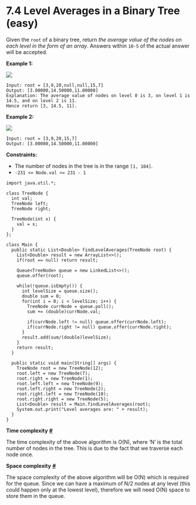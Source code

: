 # 7.4 Level Averages in a Binary Tree (easy)



Given the `root` of a binary tree, return _the average value of the nodes on each level in the form of an array_. Answers within `10-5` of the actual answer will be accepted.

&#x20;

**Example 1:**

![](https://assets.leetcode.com/uploads/2021/03/09/avg1-tree.jpg)

```
Input: root = [3,9,20,null,null,15,7]
Output: [3.00000,14.50000,11.00000]
Explanation: The average value of nodes on level 0 is 3, on level 1 is 14.5, and on level 2 is 11.
Hence return [3, 14.5, 11].
```

**Example 2:**

![](https://assets.leetcode.com/uploads/2021/03/09/avg2-tree.jpg)

```
Input: root = [3,9,20,15,7]
Output: [3.00000,14.50000,11.00000]
```

&#x20;

**Constraints:**

* The number of nodes in the tree is in the range `[1, 104]`.
* `-231 <= Node.val <= 231 - 1`

```
import java.util.*;

class TreeNode {
  int val;
  TreeNode left;
  TreeNode right;

  TreeNode(int x) {
    val = x;
  }
};

class Main {
  public static List<Double> findLevelAverages(TreeNode root) {
    List<Double> result = new ArrayList<>();
    if(root == null) return result;

    Queue<TreeNode> queue = new LinkedList<>();
    queue.offer(root);

    while(!queue.isEmpty()) {
      int levelSize = queue.size();
      double sum = 0;
      for(int i = 0; i < levelSize; i++) {
        TreeNode currNode = queue.poll();
        sum += (double)currNode.val;

        if(currNode.left != null) queue.offer(currNode.left);
        if(currNode.right != null) queue.offer(currNode.right);
      }
      result.add(sum/(double)levelSize);
    }
    return result;
  }

  public static void main(String[] args) {
    TreeNode root = new TreeNode(12);
    root.left = new TreeNode(7);
    root.right = new TreeNode(1);
    root.left.left = new TreeNode(9);
    root.left.right = new TreeNode(2);
    root.right.left = new TreeNode(10);
    root.right.right = new TreeNode(5);
    List<Double> result = Main.findLevelAverages(root);
    System.out.print("Level averages are: " + result);
  }
}
```

**Time complexity** [**#**](https://www.educative.io/courses/grokking-the-coding-interview/YQWkA2l67GW#time-complexity)

The time complexity of the above algorithm is O(N), where ‘N’ is the total number of nodes in the tree. This is due to the fact that we traverse each node once.

**Space complexity** [**#**](https://www.educative.io/courses/grokking-the-coding-interview/YQWkA2l67GW#space-complexity)

The space complexity of the above algorithm will be O(N) which is required for the queue. Since we can have a maximum of N/2 nodes at any level (this could happen only at the lowest level), therefore we will need O(N) space to store them in the queue.
